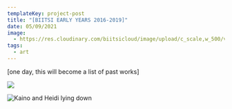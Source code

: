 ```yaml
---
templateKey: project-post
title: "[BIITSI EARLY YEARS 2016-2019]"
date: 05/09/2021
image:
  - https://res.cloudinary.com/biitsicloud/image/upload/c_scale,w_500/v1620555937/ekstra/pic_by_Biitsi_daysgoby_mj5ojn.png
tags:
  - art
---
```

\[one day, this will become a list of past works]

![](https://res.cloudinary.com/biitsicloud/image/upload/v1596108033/bcloud/36C.jpg)

![](https://res.cloudinary.com/biitsicloud/image/upload/v1596108035/bcloud/13.jpg "Kaino and Heidi lying down")